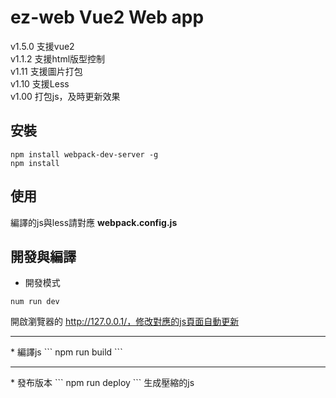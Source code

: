 # ez-web Vue2 Web app 

v1.5.0 支援vue2<br>
v1.1.2 支援html版型控制<br>
v1.11 支援圖片打包<br>
v1.10 支援Less<br>
v1.00 打包js，及時更新效果<br>

## 安裝

```
npm install webpack-dev-server -g
npm install
```

## 使用

編譯的js與less請對應 **webpack.config.js**

## 開發與編譯

* 開發模式
```
num run dev 
```
開啟瀏覽器的 http://127.0.0.1/，修改對應的js頁面自動更新
<hr>
* 編譯js
```
npm run build
```
<hr>
* 發布版本
```
npm run deploy
```
生成壓縮的js

